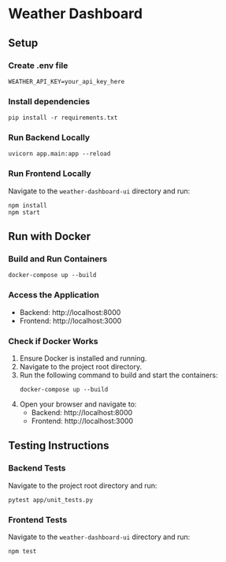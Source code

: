 # Weather Dashboard

## Setup

### Create .env file
```
WEATHER_API_KEY=your_api_key_here
```

### Install dependencies
```
pip install -r requirements.txt
```

### Run Backend Locally
```
uvicorn app.main:app --reload
```

### Run Frontend Locally
Navigate to the `weather-dashboard-ui` directory and run:
```
npm install
npm start
```

## Run with Docker

### Build and Run Containers
```
docker-compose up --build
```

### Access the Application
- Backend: http://localhost:8000
- Frontend: http://localhost:3000

### Check if Docker Works
1. Ensure Docker is installed and running.
2. Navigate to the project root directory.
3. Run the following command to build and start the containers:
   ```
   docker-compose up --build
   ```
4. Open your browser and navigate to:
   - Backend: http://localhost:8000
   - Frontend: http://localhost:3000

## Testing Instructions

### Backend Tests
Navigate to the project root directory and run:
```
pytest app/unit_tests.py
```

### Frontend Tests
Navigate to the `weather-dashboard-ui` directory and run:
```
npm test
```

